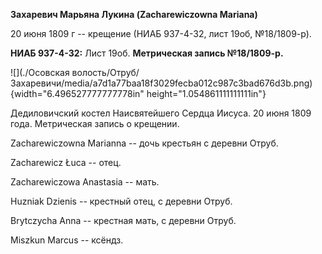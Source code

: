 **Захаревич Марьяна Лукина (Zacharewiczowna Mariana)**

20 июня 1809 г -- крещение (НИАБ 937-4-32, лист 19об, №18/1809-р).

**НИАБ 937-4-32:** Лист 19об. **Метрическая запись №18/1809-р.**

![](./Осовская волость/Отруб/Захаревичи/media/a7d1a77baa18f3029fecba012c987c3bad676d3b.png){width="6.496527777777778in"
height="1.054861111111111in"}

Дедиловичский костел Наисвятейшего Сердца Иисуса. 20 июня 1809 года.
Метрическая запись о крещении.

Zacharewiczowna Marianna -- дочь крестьян с деревни Отруб.

Zacharewicz Łuca -- отец.

Zacharewiczowa Anastasia -- мать.

Huzniak Dzienis -- крестный отец, с деревни Отруб.

Brytczycha Anna -- крестная мать, с деревни Отруб.

Miszkun Marcus -- ксёндз.
